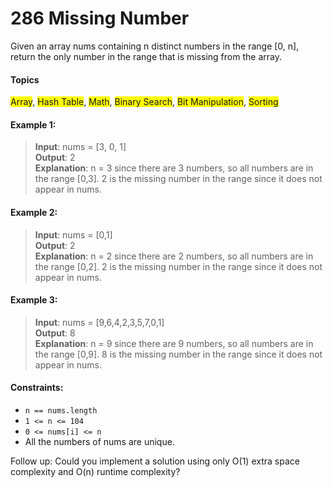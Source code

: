 # 286 Missing Number
Given an array nums containing n distinct numbers in the range [0, n], return the only number in the range that is missing from the array.

#### Topics
<span style="background-color: yellow;">Array</span>, <span style="background-color: yellow;">Hash Table</span>, <span style="background-color: yellow;">Math</span>, <span style="background-color: yellow;">Binary Search</span>, <span style="background-color: yellow;">Bit Manipulation</span>, <span style="background-color: yellow;">Sorting</span>

#### Example 1:
> **Input**: nums = [3, 0, 1]  
> **Output**: 2  
> **Explanation**: n = 3 since there are 3 numbers, so all numbers are in the range [0,3]. 2 is the missing number in the range since it does not appear in nums.


#### Example 2:
> **Input**: nums = [0,1]  
> **Output**: 2  
> **Explanation**: n = 2 since there are 2 numbers, so all numbers are in the range [0,2]. 2 is the missing number in the range since it does not appear in nums.


#### Example 3:
> **Input**: nums = [9,6,4,2,3,5,7,0,1]  
> **Output**: 8  
> **Explanation**: n = 9 since there are 9 numbers, so all numbers are in the range [0,9]. 8 is the missing number in the range since it does not appear in nums.


#### Constraints:

- `n == nums.length`
- `1 <= n <= 104`  
- `0 <= nums[i] <= n`
- All the numbers of nums are unique.

Follow up: Could you implement a solution using only O(1) extra space complexity and O(n) runtime complexity?